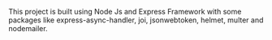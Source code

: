 This project is built using Node Js and Express Framework with some packages like express-async-handler, joi, jsonwebtoken, helmet, multer and nodemailer.
